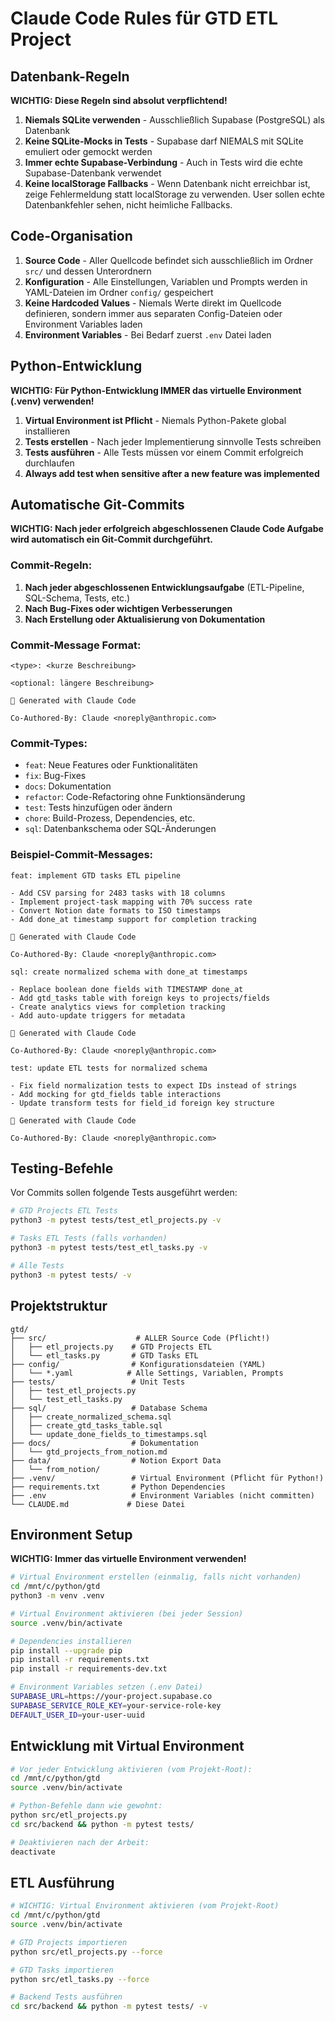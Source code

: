 # Claude Code Rules für GTD ETL Project

## Datenbank-Regeln

**WICHTIG: Diese Regeln sind absolut verpflichtend!**

1. **Niemals SQLite verwenden** - Ausschließlich Supabase (PostgreSQL) als Datenbank
2. **Keine SQLite-Mocks in Tests** - Supabase darf NIEMALS mit SQLite emuliert oder gemockt werden
3. **Immer echte Supabase-Verbindung** - Auch in Tests wird die echte Supabase-Datenbank verwendet
4. **Keine localStorage Fallbacks** - Wenn Datenbank nicht erreichbar ist, zeige Fehlermeldung statt localStorage zu verwenden. User sollen echte Datenbankfehler sehen, nicht heimliche Fallbacks.

## Code-Organisation

1. **Source Code** - Aller Quellcode befindet sich ausschließlich im Ordner `src/` und dessen Unterordnern
2. **Konfiguration** - Alle Einstellungen, Variablen und Prompts werden in YAML-Dateien im Ordner `config/` gespeichert
3. **Keine Hardcoded Values** - Niemals Werte direkt im Quellcode definieren, sondern immer aus separaten Config-Dateien oder Environment Variables laden
4. **Environment Variables** - Bei Bedarf zuerst `.env` Datei laden

## Python-Entwicklung

**WICHTIG: Für Python-Entwicklung IMMER das virtuelle Environment (.venv) verwenden!**

1. **Virtual Environment ist Pflicht** - Niemals Python-Pakete global installieren
2. **Tests erstellen** - Nach jeder Implementierung sinnvolle Tests schreiben
3. **Tests ausführen** - Alle Tests müssen vor einem Commit erfolgreich durchlaufen
4. **Always add test when sensitive after a new feature was implemented**

## Automatische Git-Commits

**WICHTIG: Nach jeder erfolgreich abgeschlossenen Claude Code Aufgabe wird automatisch ein Git-Commit durchgeführt.**

### Commit-Regeln:

1. **Nach jeder abgeschlossenen Entwicklungsaufgabe** (ETL-Pipeline, SQL-Schema, Tests, etc.)
2. **Nach Bug-Fixes oder wichtigen Verbesserungen**
3. **Nach Erstellung oder Aktualisierung von Dokumentation**

### Commit-Message Format:

```
<type>: <kurze Beschreibung>

<optional: längere Beschreibung>

🤖 Generated with Claude Code

Co-Authored-By: Claude <noreply@anthropic.com>
```

### Commit-Types:
- `feat`: Neue Features oder Funktionalitäten
- `fix`: Bug-Fixes
- `docs`: Dokumentation
- `refactor`: Code-Refactoring ohne Funktionsänderung
- `test`: Tests hinzufügen oder ändern
- `chore`: Build-Prozess, Dependencies, etc.
- `sql`: Datenbankschema oder SQL-Änderungen

### Beispiel-Commit-Messages:

```
feat: implement GTD tasks ETL pipeline

- Add CSV parsing for 2483 tasks with 18 columns
- Implement project-task mapping with 70% success rate
- Convert Notion date formats to ISO timestamps
- Add done_at timestamp support for completion tracking

🤖 Generated with Claude Code

Co-Authored-By: Claude <noreply@anthropic.com>
```

```
sql: create normalized schema with done_at timestamps

- Replace boolean done fields with TIMESTAMP done_at
- Add gtd_tasks table with foreign keys to projects/fields
- Create analytics views for completion tracking
- Add auto-update triggers for metadata

🤖 Generated with Claude Code

Co-Authored-By: Claude <noreply@anthropic.com>
```

```
test: update ETL tests for normalized schema

- Fix field normalization tests to expect IDs instead of strings
- Add mocking for gtd_fields table interactions
- Update transform tests for field_id foreign key structure

🤖 Generated with Claude Code

Co-Authored-By: Claude <noreply@anthropic.com>
```

## Testing-Befehle

Vor Commits sollen folgende Tests ausgeführt werden:

```bash
# GTD Projects ETL Tests
python3 -m pytest tests/test_etl_projects.py -v

# Tasks ETL Tests (falls vorhanden)
python3 -m pytest tests/test_etl_tasks.py -v

# Alle Tests
python3 -m pytest tests/ -v
```

## Projektstruktur

```
gtd/
├── src/                    # ALLER Source Code (Pflicht!)
│   ├── etl_projects.py    # GTD Projects ETL
│   └── etl_tasks.py       # GTD Tasks ETL
├── config/                # Konfigurationsdateien (YAML)
│   └── *.yaml            # Alle Settings, Variablen, Prompts
├── tests/                 # Unit Tests
│   ├── test_etl_projects.py
│   └── test_etl_tasks.py
├── sql/                   # Database Schema
│   ├── create_normalized_schema.sql
│   ├── create_gtd_tasks_table.sql
│   └── update_done_fields_to_timestamps.sql
├── docs/                  # Dokumentation
│   └── gtd_projects_from_notion.md
├── data/                  # Notion Export Data
│   └── from_notion/
├── .venv/                 # Virtual Environment (Pflicht für Python!)
├── requirements.txt       # Python Dependencies
├── .env                   # Environment Variables (nicht committen)
└── CLAUDE.md             # Diese Datei
```

## Environment Setup

**WICHTIG: Immer das virtuelle Environment verwenden!**

```bash
# Virtual Environment erstellen (einmalig, falls nicht vorhanden)
cd /mnt/c/python/gtd
python3 -m venv .venv

# Virtual Environment aktivieren (bei jeder Session)
source .venv/bin/activate

# Dependencies installieren
pip install --upgrade pip
pip install -r requirements.txt
pip install -r requirements-dev.txt

# Environment Variables setzen (.env Datei)
SUPABASE_URL=https://your-project.supabase.co
SUPABASE_SERVICE_ROLE_KEY=your-service-role-key
DEFAULT_USER_ID=your-user-uuid
```

## Entwicklung mit Virtual Environment

```bash
# Vor jeder Entwicklung aktivieren (vom Projekt-Root):
cd /mnt/c/python/gtd
source .venv/bin/activate

# Python-Befehle dann wie gewohnt:
python src/etl_projects.py
cd src/backend && python -m pytest tests/

# Deaktivieren nach der Arbeit:
deactivate
```

## ETL Ausführung

```bash
# WICHTIG: Virtual Environment aktivieren (vom Projekt-Root)
cd /mnt/c/python/gtd
source .venv/bin/activate

# GTD Projects importieren
python src/etl_projects.py --force

# GTD Tasks importieren
python src/etl_tasks.py --force

# Backend Tests ausführen
cd src/backend && python -m pytest tests/ -v
```